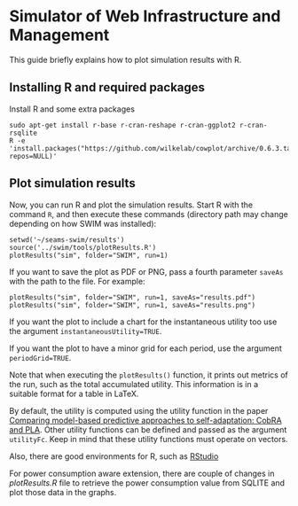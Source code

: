 # Simulator of Web Infrastructure and Management
This guide briefly explains how to plot simulation results with R.

## Installing R and required packages
Install R and some extra packages
```
sudo apt-get install r-base r-cran-reshape r-cran-ggplot2 r-cran-rsqlite
R -e 'install.packages("https://github.com/wilkelab/cowplot/archive/0.6.3.tar.gz", repos=NULL)'
```

## Plot simulation results
Now, you can run R and plot the simulation results. Start R with the command `R`, and then execute these commands (directory path may change depending on how SWIM was installed):
```
setwd('~/seams-swim/results')
source('../swim/tools/plotResults.R')
plotResults("sim", folder="SWIM", run=1)
```
If you want to save the plot as PDF or PNG, pass a fourth parameter `saveAs` with the path to the file. For example:
```
plotResults("sim", folder="SWIM", run=1, saveAs="results.pdf")
plotResults("sim", folder="SWIM", run=1, saveAs="results.png")
```

If you want the plot to include a chart for the instantaneous utility too use the argument `instantaneousUtility=TRUE`.

If you want the plot to have a minor grid for each period, use the argument `periodGrid=TRUE`.

Note that when executing the `plotResults()` function, it prints out metrics of the run, such as the total accumulated utility. This information is in a suitable format for a table in LaTeX.

By default, the utility is computed using the utility function in the paper [Comparing model-based predictive approaches to self-adaptation: CobRA and PLA](https://works.bepress.com/gabriel_moreno/33/). Other utility functions can be defined and passed as the argument `utilityFc`. Keep in mind that these utility functions must operate on vectors.

Also, there are good environments for R, such as [RStudio](https://www.rstudio.com/)


For power consumption aware extension, there are couple of changes in *plotResults.R* file to retrieve the power consumption value from SQLITE and plot those data in the graphs.
